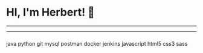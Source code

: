 <h1> HI, I'm Herbert! 👋</h1>
<hr>

<p></p>
<hr>

<h3></h3>
java python git mysql postman docker jenkins javascript html5 css3 sass
